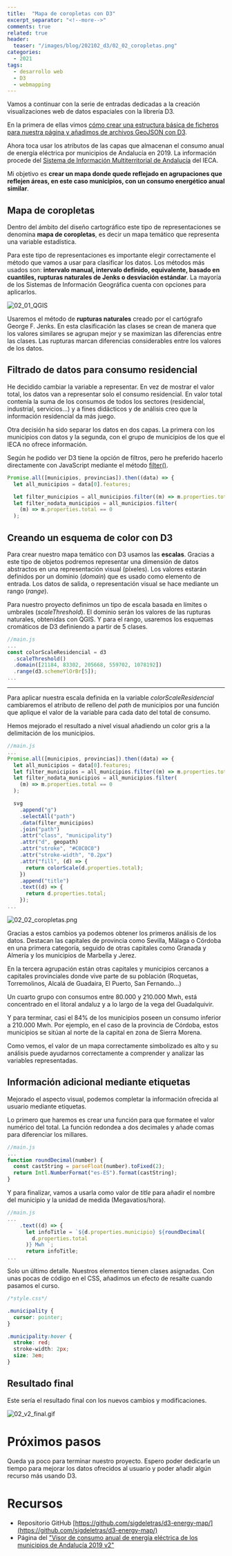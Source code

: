 ```yaml
---
title:  "Mapa de coropletas con D3"
excerpt_separator: "<!--more-->"
comments: true
related: true
header:
  teaser: "/images/blog/202102_d3/02_02_coropletas.png" 
categories: 
  - 2021
tags:
  - desarrollo web
  - D3
  - webmapping
---
```


Vamos a continuar con la serie de entradas dedicadas a la creación visualizaciones web de datos espaciales con la librería D3. 

En la primera de ellas vimos [cómo crear una estructura básica de ficheros para nuestra página y añadimos de archivos GeoJSON con D3](http://sigdeletras.com/2021/desarrollo-web-de-visor-de-mapas-con-la-libreria-d3/).

Ahora toca usar los atributos de las capas que almacenan el consumo anual de energía eléctrica por municipios de Andalucía en 2019. La información procede del [Sistema de Información Multiterritorial de Andalucía](https://www.juntadeandalucia.es/institutodeestadisticaycartografia/badea/informe/anual?CodOper=b3_151&idNode=23204) del IECA. 

Mi objetivo es **crear un mapa donde quede reflejado en agrupaciones que reflejen áreas, en este caso municipios, con un consumo energético anual similar**.

## Mapa de coropletas

Dentro del ámbito del diseño cartográfico este tipo de representaciones se denomina **mapa de coropletas**, es decir un mapa temático que representa una variable estadística.

Para este tipo de representaciones es importante elegir correctamente el método que vamos a usar para clasificar los datos. Los métodos más usados son: **intervalo manual, intervalo definido, equivalente, basado en cuantiles, rupturas naturales de Jenks o desviación estándar**. La mayoría de los Sistemas de Información Geográfica cuenta con opciones para aplicarlos.

![02_01_QGIS](/images/blog/202102_d3/02_01_QGIS.png)

Usaremos el método de **rupturas naturales** creado por el cartógrafo George F. Jenks. En esta clasificación las clases se crean de manera que los valores similares se agrupan mejor y se maximizan las diferencias entre las clases. Las rupturas marcan diferencias considerables entre los valores de los datos.

## Filtrado de datos para consumo residencial

He decidido cambiar la variable a representar. En vez de mostrar el valor total, los datos van a representar solo el consumo residencial. En valor total contenía la suma de los consumos de todos los sectores (residencial, industrial, servicios...) y a fines didácticos y de análisis creo que la información residencial da más juego.

Otra decisión ha sido separar los datos en dos capas. La primera con los municipios con datos y la segunda, con el grupo de municipios de los que el IECA no ofrece información. 

Según he podido ver D3 tiene la opción de filtros, pero he preferido hacerlo directamente con JavaScript mediante el método [filter()](https://developer.mozilla.org/es/docs/Web/JavaScript/Reference/Global_Objects/Array/filter).

```javascript
Promise.all([municipios, provincias]).then((data) => {
  let all_municipios = data[0].features;

  let filter_municipios = all_municipios.filter((m) => m.properties.total > 0);
  let filter_nodata_municipios = all_municipios.filter(
    (m) => m.properties.total == 0
  );


```

## Creando un esquema de color con D3

Para crear nuestro mapa temático con D3 usamos las **escalas**. Gracias a este tipo de objetos podremos representar una dimensión de datos abstractos en una representación visual (píxeles). Los valores estarán definidos por un dominio (*domain*) que es usado como elemento de entrada. Los datos de salida, o representación visual se hace mediante un rango (*range*). 

Para nuestro proyecto definimos un tipo de escala basada en límites o umbrales (*scaleThreshold*). El dominio serán los valores de las rupturas naturales, obtenidas con QGIS. Y para el rango, usaremos los esquemas cromáticos de D3 definiendo a partir de 5 clases.

```javascript
//main.js
...
const colorScaleResidencial = d3
  .scaleThreshold()
  .domain([21184, 83302, 205668, 559702, 1078192])
  .range(d3.schemeYlOrBr[5]);
...
```
--------------------------

Para aplicar nuestra escala definida en la variable *colorScaleResidencial* cambiaremos el atributo de relleno del *path* de municipios por una función que aplique el valor de la variable para cada dato del total de consumo.

Hemos mejorado el resultado a nivel visual añadiendo un color gris a la delimitación de los municipios.

```javascript
//main.js
...
Promise.all([municipios, provincias]).then((data) => {
  let all_municipios = data[0].features;
  let filter_municipios = all_municipios.filter((m) => m.properties.total > 0);
  let filter_nodata_municipios = all_municipios.filter(
    (m) => m.properties.total == 0
  );

  svg
    .append("g")
    .selectAll("path")
    .data(filter_municipios)
    .join("path")
    .attr("class", "municipality")
    .attr("d", geopath)
    .attr("stroke", "#C0C0C0")
    .attr("stroke-width", "0.2px")
    .attr("fill", (d) => {
      return colorScale(d.properties.total);
    })
    .append("title")
    .text((d) => {
      return d.properties.total;
    });
...
```
![02_02_coropletas.png](/images/blog/202102_d3/02_02_coropletas.png)

Gracias a estos cambios ya podemos obtener los primeros análisis de los datos. Destacan las capitales de provincia como Sevilla, Málaga o Córdoba en una primera categoría, seguido de otras capitales como Granada y Almería y los municipios de Marbella y Jerez. 

En la tercera agrupación están otras capitales y municipios cercanos a capitales provinciales donde vive parte de su población (Roquetas, Torremolinos, Alcalá de Guadaira, El Puerto, San Fernando...)

Un cuarto grupo con consumos entre 80.000 y 210.000 Mwh, está concentrado en el litoral andaluz y a lo largo de la vega del Guadalquivir.

Y para terminar, casi el 84% de los municipios poseen un consumo inferior a 210.000 Mwh. Por ejemplo, en el caso de la provincia de Córdoba, estos municipios se sitúan al norte de la capital en zona de Sierra Morena.

Como vemos, el valor de un mapa correctamente simbolizado es alto y su análisis puede ayudarnos correctamente a comprender y analizar las variables representadas. 

## Información adicional mediante etiquetas

Mejorado el aspecto visual, podemos completar la información ofrecida al usuario mediante etiquetas.

Lo primero que haremos es crear una función para que formatee el valor numérico del total. La función redondea a dos decimales y añade comas para diferenciar los millares.

```javascript
//main.js
...
function roundDecimal(number) {
  const castString = parseFloat(number).toFixed(2);
  return Intl.NumberFormat("es-ES").format(castString);
}
```

Y para finalizar, vamos a usarla como valor de *title* para añadir el nombre del municipio y la unidad de medida (Megavatios/hora).

```javascript
//main.js
...
    .text((d) => {
      let infoTitle = `${d.properties.municipio} ${roundDecimal(
        d.properties.total
      )} Mwh `;
      return infoTitle;
...
```
Solo un último detalle. Nuestros elementos tienen clases asignadas. Con unas pocas de código en el CSS, añadimos un efecto de resalte cuando pasamos el curso.

```css
/*style.css*/

.municipality {
  cursor: pointer;
}

.municipality:hover {
  stroke: red;
  stroke-width: 2px;
  size: 3em;
}
```
## Resultado final

Este sería el resultado final con los nuevos cambios y modificaciones.

![02_v2_final.gif](/images/blog/202102_d3/02_v2_final_hover.gif)

# Próximos pasos

Queda ya poco para terminar nuestro proyecto. Espero poder dedicarle un tiempo para mejorar los datos ofrecidos al usuario y poder añadir algún recurso más usando D3.

# Recursos

- Repositorio GitHub [https://github.com/sigdeletras/d3-energy-map/](https://github.com/sigdeletras/d3-energy-map/)
- Página del ["Visor de consumo anual de energía eléctrica de los municipios de Andalucía 2019 v2"](http://sigdeletras.com/d3-energy-map/public/v2/index.html)

